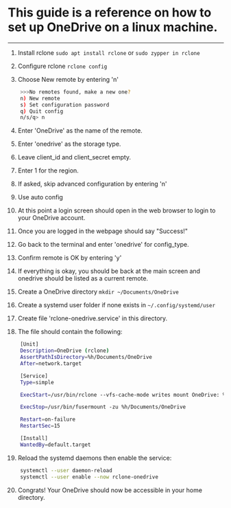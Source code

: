 # This guide is a reference on how to set up OneDrive on a linux machine.

-------------------------------------------------------------------------------

1. Install rclone
    `sudo apt install rclone` or `sudo zypper in rclone`

2. Configure rclone
    `rclone config`

3. Choose New remote by entering 'n'

```bash
    >>>No remotes found, make a new one?
    n) New remote
    s) Set configuration password
    q) Quit config
    n/s/q> n
```
    
4. Enter 'OneDrive' as the name of the remote.

5. Enter 'onedrive' as the storage type.

6. Leave client_id and client_secret empty.

7. Enter 1 for the region.

8. If asked, skip advanced configuration by entering 'n'

9. Use auto config

10. At this point a login screen should open in the web browser to login to your
OneDrive account.

11. Once you are logged in the webpage should say "Success!"

12. Go back to the terminal and enter 'onedrive' for config_type.

13. Confirm remote is OK by entering 'y'

14. If everything is okay, you should be back at the main screen and onedrive 
should be listed as a current remote.

15. Create a OneDrive directory `mkdir ~/Documents/OneDrive`

16. Create a systemd user folder if none exists in `~/.config/systemd/user`

17. Create file 'rclone-onedrive.service' in this directory.

18. The file should contain the following:

```bash
    [Unit]
    Description=OneDrive (rclone)
    AssertPathIsDirectory=%h/Documents/OneDrive
    After=network.target

    [Service]
    Type=simple

    ExecStart=/usr/bin/rclone --vfs-cache-mode writes mount OneDrive: %h/Documents/OneDrive

    ExecStop=/usr/bin/fusermount -zu %h/Documents/OneDrive

    Restart=on-failure
    RestartSec=15

    [Install]
    WantedBy=default.target
```
19. Reload the systemd daemons then enable the service:

```bash
    systemctl --user daemon-reload
    systemctl --user enable --now rclone-onedrive
```

20. Congrats! Your OneDrive should now be accessible in your home directory.
